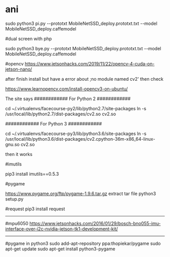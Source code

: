 # ani
sudo python3 pi.py --prototxt MobileNetSSD_deploy.prototxt.txt --model MobileNetSSD_deploy.caffemodel


#dual screen with php


sudo python3 bye.py --prototxt MobileNetSSD_deploy.prototxt.txt --model MobileNetSSD_deploy.caffemodel



#opencv
https://www.jetsonhacks.com/2019/11/22/opencv-4-cuda-on-jetson-nano/

after finish install
but have a error about ;no module named cv2'
then check 

https://www.learnopencv.com/install-opencv3-on-ubuntu/


The site says
############ For Python 2 ############

cd ~/.virtualenvs/facecourse-py2/lib/python2.7/site-packages
ln -s /usr/local/lib/python2.7/dist-packages/cv2.so cv2.so

############ For Python 3 ############

cd ~/.virtualenvs/facecourse-py3/lib/python3.6/site-packages
ln -s /usr/local/lib/python3.6/dist-packages/cv2.cpython-36m-x86_64-linux-gnu.so cv2.so

then it works


#imutils

pip3 install imutils==0.5.3

#pygame

https://www.pygame.org/ftp/pygame-1.9.6.tar.gz
extract tar file
python3 setup.py


#request
pip3 install request

------------------------------
#mpu6050
https://www.jetsonhacks.com/2016/01/29/bosch-bno055-imu-interface-over-i2c-nvidia-jetson-tk1-development-kit/



---------------------------------------
#pygame in python3
sudo add-apt-repository ppa:thopiekar/pygame
sudo apt-get update
sudo apt-get install python3-pygame
